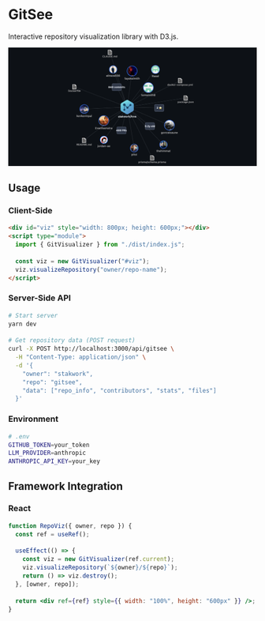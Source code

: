 # GitSee

Interactive repository visualization library with D3.js.

![Screenshot](screenshot.png)

## Usage

### Client-Side

```html
<div id="viz" style="width: 800px; height: 600px;"></div>
<script type="module">
  import { GitVisualizer } from "./dist/index.js";

  const viz = new GitVisualizer("#viz");
  viz.visualizeRepository("owner/repo-name");
</script>
```

### Server-Side API

```bash
# Start server
yarn dev

# Get repository data (POST request)
curl -X POST http://localhost:3000/api/gitsee \
  -H "Content-Type: application/json" \
  -d '{
    "owner": "stakwork",
    "repo": "gitsee",
    "data": ["repo_info", "contributors", "stats", "files"]
  }'
```

### Environment

```bash
# .env
GITHUB_TOKEN=your_token
LLM_PROVIDER=anthropic
ANTHROPIC_API_KEY=your_key
```

## Framework Integration

### React

```jsx
function RepoViz({ owner, repo }) {
  const ref = useRef();

  useEffect(() => {
    const viz = new GitVisualizer(ref.current);
    viz.visualizeRepository(`${owner}/${repo}`);
    return () => viz.destroy();
  }, [owner, repo]);

  return <div ref={ref} style={{ width: "100%", height: "600px" }} />;
}
```
